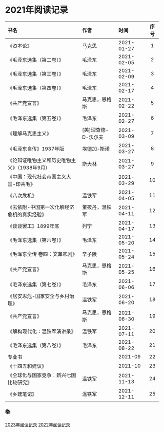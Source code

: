 <!--
 * @Author: xiazhaohui xiazhaohui@yiwise.com
 * @Date: 2022-10-09 09:44:42
 * @LastEditors: 夏朝辉 lesslessmore@163.com
 * @LastEditTime: 2023-01-09 15:29:43
 * @FilePath: /xiazhaohui/readingHistory/2021.md
-->
# 2021年阅读记录

| 书名 | 作者 | 时间 | 序号 |
| :--- | :--- | :--- | :---: |
| 《资本论》 | 马克思 | 2021-01-27 | 1 |
| 《毛泽东选集（第二卷）》 | 毛泽东 | 2021-02-05 | 2 |
| 《毛泽东选集（第三卷）》 | 毛泽东 | 2021-02-09 | 3 |
| 《毛泽东选集（第四卷）》 | 毛泽东 | 2021-02-17 | 4 |
| 《共产党宣言》 | 马克思，恩格斯 | 2021-02-22 | 5 |
| 《毛泽东选集（第五卷）》 | 毛泽东 | 2021-02-27 | 6 |
| 《理解马克思主义》 | [美]理查德-D-沃尔夫 | 2021-03-09 | 7 |
| 《毛泽东自传》1937年版 | 埃德加-斯诺 | 2021-03-27 | 8 |
| 《论辩证唯物主义和历史唯物主义》（1938年9月） | 斯大林 | 2021-03-27 | 9 |
| 《中国：现代社会帝国主义大国-印共毛》 |  | 2021-03-29 | 10 |
| 《八次危机》 | 温铁军 | 2021-04-05 | 11 |
| 《去依附-中国第一次化解经济危机的真实经验》 | 董筱丹，温铁军 | 2021-04-11 | 12 |
| 《谈谈罢工》1899年底 | 列宁 | 2021-04-17 | 13 |
| 《毛泽东选集（第六卷）》 | 毛泽东 | 2021-05-20 | 14 |
| 《毛泽东全传 卷四：文革悲剧》 | 辛子陵 | 2021-05-24 | 15 |
| 《共产党宣言》 | 马克思，恩格斯 | 2021-05-25 | 16 |
| 《毛泽东选集（第七卷）》 | 毛泽东 | 2021-06-06 | 17 |
| 《居安思危-国家安全与乡村治理》 | 温铁军 | 2021-06-20 | 18 |
| 《共产党宣言》 | 马克思，恩格斯 | 2021-06-30 | 19 |
| 《解构现代化：温铁军演讲录》 | 温铁军 | 2021-07-11 | 20 |
| 《毛泽东选集（第八卷）》 | 毛泽东 | 2021-08-22 | 21 |
| 专业书 |  | 2021-09 | 22 |
| 《十四五和建议》 |  | 2021-10 | 23  |
| 《全球化与国家竞争：新兴七国比较研究》 | 温铁军 | 2021-11-13 | 24  |
| 《乡建笔记》 | 温铁军 | 2021-12-11 | 25  |

### :books:

<a href="../README.md">2023年阅读记录</a>
<a href="./2022.md">2022年阅读记录</a>
